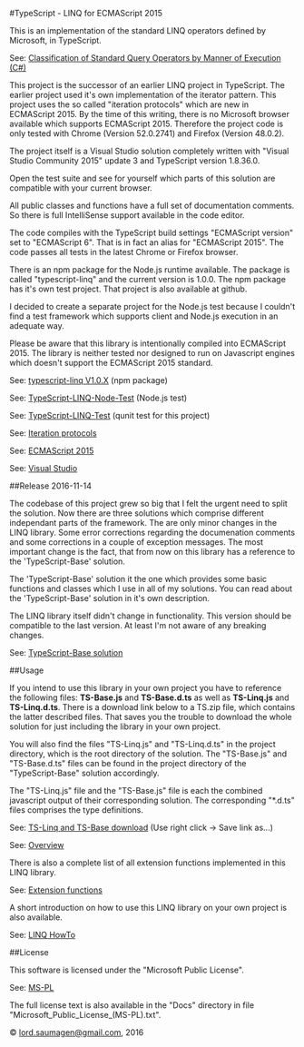 #TypeScript - LINQ for ECMAScript 2015

This is an implementation of the standard LINQ operators defined by Microsoft, in TypeScript.

See: [Classification of Standard Query Operators by Manner of Execution (C#)](https://msdn.microsoft.com/en-us/library/mt693095.aspx)

This project is the successor of an earlier LINQ project in TypeScript. The earlier project used it's own implementation of the iterator pattern. This project uses the so called "iteration protocols" which are new in ECMAScript 2015. By the time of this writing, there is no Microsoft browser available which supports ECMAScript 2015. Therefore the project code is only tested with Chrome (Version 52.0.2741) and Firefox (Version 48.0.2).
The project itself is a Visual Studio solution completely written with "Visual Studio Community 2015" update 3 and TypeScript version 1.8.36.0.
Open the test suite and see for yourself which parts of this solution are compatible with your current browser.

All public classes and functions have a full set of documentation comments. So there is full IntelliSense support available in the code editor. 
The code compiles with the TypeScript build settings "ECMAScript version" set to "ECMAScript 6". That is in fact an alias for "ECMAScript 2015". The code passes all tests in the latest Chrome or Firefox browser. 

There is an npm package for the Node.js runtime available. The package is called "typescript-linq" and the current version is 1.0.0. The npm package has it's own test project. That project is also available at github. 
I decided to create a separate project for the Node.js test because I couldn't find a test framework which supports client and Node.js execution in an adequate way. 

Please be aware that this library is intentionally compiled into ECMAScript 2015. The library is neither tested nor designed to run on Javascript engines which doesn't support the ECMAScript 2015 standard. 

See: [typescript-linq V1.0.X](https://www.npmjs.com/package/typescript-linq) (npm package)   
See: [TypeScript-LINQ-Node-Test](https://github.com/lord-saumagen/TypeScript-LINQ-Node-Test) (Node.js test)
See: [TypeScript-LINQ-Test](https://github.com/lord-saumagen/TypeScript-LINQ-Test) (qunit test for this project)
See: [Iteration protocols](https://developer.mozilla.org/en-US/docs/Web/JavaScript/Reference/Iteration_protocols)   
See: [ECMAScript 2015](http://www.ecma-international.org/ecma-262/6.0/)   
See: [Visual Studio](https://www.visualstudio.com)   
 

##Release 2016-11-14

The codebase of this project grew so big that I felt the urgent need to split the solution. Now there are three solutions which comprise different independant parts of the framework. The are only minor changes in the LINQ library. Some error corrections regarding the documenation comments and some corrections in a couple of exception messages. The most important change is the fact, that from now on this library has a reference to the 'TypeScript-Base' solution.    
The 'TypeScript-Base' solution it the one which provides some basic functions and classes which I use in all of my solutions. You can read about the 'TypeScript-Base' solution in it's own description.   
The LINQ library itself didn't change in functionality. This version should be compatible to the last version. At least I'm not aware of any breaking changes.

See: [TypeScript-Base solution](https://github.com/lord-saumagen/TypeScript-Base)

##Usage

If you intend to use this library in your own project you have to reference the following files: **TS-Base.js** and **TS-Base.d.ts** as well as **TS-Linq.js** and **TS-Linq.d.ts**. There is a download link below to a TS.zip file, which contains the latter described files. That saves you the trouble to download the whole solution for just including the library in your own project. 

You will also find the files "TS-Linq.js" and "TS-Linq.d.ts" in the project directory, which is the root directory of the solution. The "TS-Base.js" and "TS-Base.d.ts" files can be found in the project directory of the "TypeScript-Base" solution accordingly.

The "TS-Linq.js" file and the "TS-Base.js" file is each the combined javascript output of their corresponding solution. The corresponding "*.d.ts" files comprises the type definitions.


See: [TS-Linq and TS-Base download](http://lord-saumagen.000webhostapp.com/TS.zip) (Use right click -> Save link as...)   
See: [Overview](http://lord-saumagen.000webhostapp.com/TypeScript-Linq/)

There is also a complete list of all extension functions implemented in this LINQ library.

See: [Extension functions](https://lord-saumagen.000webhostapp.com/TypeScript-Linq/ExtensionFunctions.html)

A short introduction on how to use this LINQ library on your own project is also available.

See: [LINQ HowTo](http://lord-saumagen.000webhostapp.com/TypeScript-Linq/LINQ_HowTo.html)


##License

This software is licensed under the "Microsoft Public License".

See: [MS-PL](https://opensource.org/licenses/MS-PL")

The full license text is also available in the "Docs" directory in file "Microsoft\_Public\_License\_(MS-PL).txt".

&copy; lord.saumagen@gmail.com, 2016 


